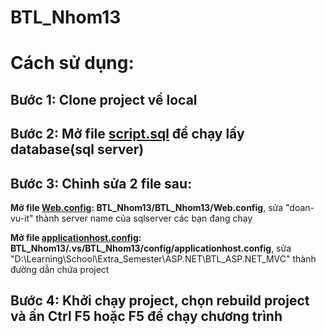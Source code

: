 # BTL_Nhom13
# Cách sử dụng:
## Bước 1: Clone project về local
## Bước 2: Mở file [script.sql](https://github.com/doanvu2000/BTL_Nhom13/blob/master/script.sql) để chạy lấy database(sql server)
## Bước 3: Chỉnh sửa 2 file sau:
**Mở file [Web.config](https://github.com/doanvu2000/BTL_Nhom13/blob/master/BTL_Nhom13/BTL_Nhom13/Web.config):  BTL_Nhom13/BTL_Nhom13/Web.config**, sửa "doan-vu-it" thành server name của sqlserver các bạn đang chạy

**Mở file [applicationhost.config](https://github.com/doanvu2000/BTL_Nhom13/blob/master/BTL_Nhom13/.vs/BTL_Nhom13/config/applicationhost.config):  BTL_Nhom13/.vs/BTL_Nhom13/config/applicationhost.config**, sửa "D:\Learning\School\Extra_Semester\ASP.NET\BTL_ASP.NET_MVC" thành đường dẫn chứa project

## Bước 4: Khởi chạy project, chọn rebuild project và ấn Ctrl F5 hoặc F5 để chạy chương trình
